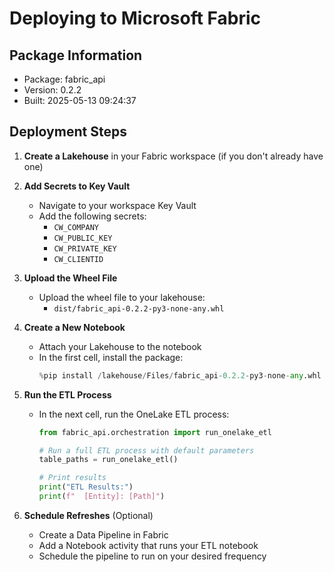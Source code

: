 # Deploying to Microsoft Fabric

## Package Information
- Package: fabric_api
- Version: 0.2.2
- Built: 2025-05-13 09:24:37

## Deployment Steps

1. **Create a Lakehouse** in your Fabric workspace (if you don't already have one)

2. **Add Secrets to Key Vault**
   - Navigate to your workspace Key Vault
   - Add the following secrets:
     - `CW_COMPANY`
     - `CW_PUBLIC_KEY`
     - `CW_PRIVATE_KEY`
     - `CW_CLIENTID`

3. **Upload the Wheel File**
   - Upload the wheel file to your lakehouse:
     - `dist/fabric_api-0.2.2-py3-none-any.whl`

4. **Create a New Notebook**
   - Attach your Lakehouse to the notebook
   - In the first cell, install the package:
     ```python
     %pip install /lakehouse/Files/fabric_api-0.2.2-py3-none-any.whl
     ```

5. **Run the ETL Process**
   - In the next cell, run the OneLake ETL process:
     ```python
     from fabric_api.orchestration import run_onelake_etl
     
     # Run a full ETL process with default parameters
     table_paths = run_onelake_etl()
     
     # Print results
     print("ETL Results:")
     print(f"  [Entity]: [Path]")
     ```

6. **Schedule Refreshes** (Optional)
   - Create a Data Pipeline in Fabric
   - Add a Notebook activity that runs your ETL notebook
   - Schedule the pipeline to run on your desired frequency
